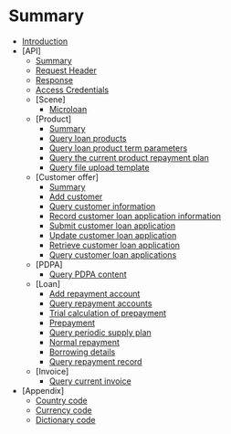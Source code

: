 # Summary

* [Introduction](README.md)
* [API]
    * [Summary](api/overview.md)
    * [Request Header](api/header.md)
    * [Response](api/response.md)
    * [Access Credentials](api/access_token/access_token.md)
    * [Scene]
        * [Microloan](api/scene/micro_loan.md)
    * [Product]
        * [Summary](api/microloan/product/overview.md)
        * [Query loan products](api/microloan/product/query_product.md)
        * [Query loan product term parameters](api/microloan/product/query_product_interest_rate.md)
        * [Query the current product repayment plan](api/microloan/product/query_calculate.md)
        * [Query file upload template](api/microloan/product/query_upload_template.md)
    * [Customer offer]
        * [Summary](api/microloan/customer_offer/overview.md)
        * [Add customer](api/microloan/customer_offer/add_customer.md)
        * [Query customer information](api/microloan/customer_offer/query_customer.md)
        * [Record customer loan application information](api/microloan/customer_offer/initiate_loan_customer_offer.md)
        * [Submit customer loan application](api/microloan/customer_offer/submit_loan_customer_offer.md)
        * [Update customer loan application](api/microloan/customer_offer/update_loan_customer_offer.md)
        * [Retrieve customer loan application](api/microloan/customer_offer/retrieve_loan_customer_offer.md)
        * [Query customer loan applications](api/microloan/customer_offer/list_loan_customer_offer.md)
    * [PDPA]
        * [Query PDPA content](api/microloan/pdpa/retrieve_pdpa.md)
    * [Loan]
        * [Add repayment account](api/microloan/loan/add_repayment_account.md)
        * [Query repayment accounts](api/microloan/loan/query_repayment_account.md)
        * [Trial calculation of prepayment](api/microloan/loan/prepayment_calculate.md)
        * [Prepayment](api/microloan/loan/invoice_prepayment.md)
        * [Query periodic supply plan](api/microloan/loan/retrieve_invoice_schedule.md)
        * [Normal repayment](api/microloan/loan/invoice_repay.md)
        * [Borrowing details](api/microloan/loan/retrieve_loan_agreement.md)
        * [Query repayment record](api/microloan/loan/retrieve_repayment_record.md)
    * [Invoice]
        * [Query current invoice](api/microloan/invoice/retrieve_current_invoice.md)
* [Appendix]
    * [Country code](api/appendices/country_code.md)
    * [Currency code](api/appendices/currency_code.md)
    * [Dictionary code](api/appendices/dictionary_code.md)

